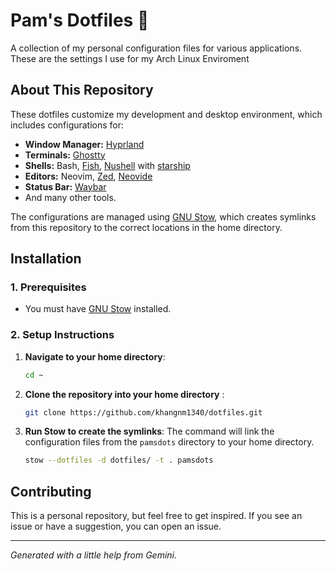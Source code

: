 # Pam's Dotfiles 🦦

A collection of my personal configuration files for various applications. These are the settings I use for my Arch Linux Enviroment

## About This Repository

These dotfiles customize my development and desktop environment, which includes configurations for:

-   **Window Manager:** [Hyprland](https://wiki.hypr.land/)
-   **Terminals:**  [Ghostty](https://ghostty.org/)
-   **Shells:** Bash, [Fish](https://fishshell.com/), [Nushell](https://www.nushell.sh/) with [starship](https://starship.rs/)
-   **Editors:** Neovim, [Zed](https://zed.dev/), [Neovide](https://neovide.dev/)
-   **Status Bar:** [Waybar](https://wiki.archlinux.org/title/Waybar)
-   And many other tools.

The configurations are managed using [GNU Stow](https://www.gnu.org/software/stow/), which creates symlinks from this repository to the correct locations in the home directory.

## Installation

### 1. Prerequisites

-   You must have [GNU Stow](https://www.gnu.org/software/stow/) installed.

### 2. Setup Instructions

1.  **Navigate to your home directory**:
    ```bash
    cd ~

2.  **Clone the repository into your home directory** :
    ```bash
    git clone https://github.com/khangnm1340/dotfiles.git
    ```


3.  **Run Stow to create the symlinks**:
    The command will link the configuration files from the `pamsdots` directory to your home directory.
    ```bash
    stow --dotfiles -d dotfiles/ -t . pamsdots
    ```

## Contributing

This is a personal repository, but feel free to get inspired. If you see an issue or have a suggestion, you can open an issue.

---
*Generated with a little help from Gemini.*
